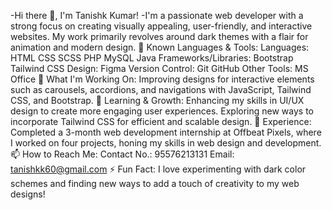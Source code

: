 -Hi there 👋, I'm Tanishk Kumar!
-I'm a passionate web developer with a strong focus on creating visually appealing, user-friendly, and interactive websites. My work primarily revolves around dark themes with a flair for animation and modern design.
🔧 Known Languages & Tools:
    Languages:
        HTML
        CSS
        SCSS
        PHP
        MySQL
        Java
    Frameworks/Libraries:
        Bootstrap
        Tailwind CSS
    Design:
        Figma
    Version Control:
        Git
        GitHub
    Other Tools:
        MS Office
🚀 What I'm Working On:
    Improving designs for interactive elements such as carousels, accordions, and navigations with JavaScript, Tailwind CSS, and Bootstrap.
🌱 Learning & Growth:
    Enhancing my skills in UI/UX design to create more engaging user experiences.
    Exploring new ways to incorporate Tailwind CSS for efficient and scalable design.
💼 Experience:
    Completed a 3-month web development internship at Offbeat Pixels, where I worked on four projects, honing my skills in web design and development.
📫 How to Reach Me:
    Contact No.: 95576213131
    Email: tanishkk60@gmail.com
⚡ Fun Fact:
    I love experimenting with dark color schemes and finding new ways to add a touch of creativity to my web designs!
